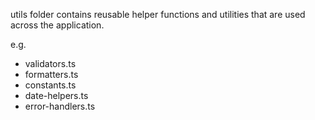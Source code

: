 utils folder contains reusable helper functions and utilities that are used across the application.

e.g.

- validators.ts
- formatters.ts
- constants.ts
- date-helpers.ts
- error-handlers.ts